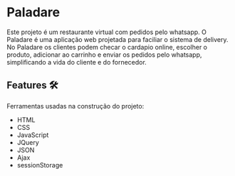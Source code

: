 # Paladare
Este projeto é um restaurante virtual com pedidos pelo whatsapp. O Paladare é uma aplicação web projetada para faciliar o sistema de delivery. No Paladare os clientes podem checar o cardapio online, escolher o produto, adicionar ao carrinho e enviar os pedidos pelo whatsapp, simplificando a vida do cliente e do fornecedor.

## Features :hammer_and_wrench:
Ferramentas usadas na construção do projeto:
- HTML
- CSS
- JavaScript
- JQuery
- JSON
- Ajax
- sessionStorage
